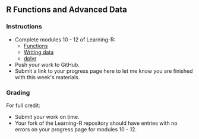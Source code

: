 ## R Functions and Advanced Data

### Instructions

* Complete modules 10 - 12 of Learning-R:
  * [Functions](https://youtu.be/nJjXMZ_K2bo)
  * [Writing data](https://youtu.be/SQ0PhUKQyv0)
  * [dplyr](https://youtu.be/L78x2bbWL4g)
* Push your work to GitHub.
* Submit a link to your progress page here to let me know you are finished with this week's materials.

### Grading

For full credit:
* Submit your work on time.
* Your fork of the Learning-R repository should have entries with no errors on your progress page for modules 10 - 12.

